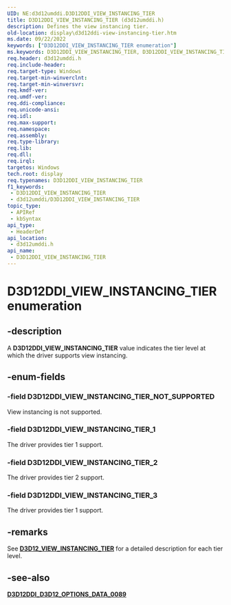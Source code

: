 ```yaml
---
UID: NE:d3d12umddi.D3D12DDI_VIEW_INSTANCING_TIER
title: D3D12DDI_VIEW_INSTANCING_TIER (d3d12umddi.h)
description: Defines the view instancing tier.
old-location: display\d3d12ddi-view-instancing-tier.htm
ms.date: 09/22/2022
keywords: ["D3D12DDI_VIEW_INSTANCING_TIER enumeration"]
ms.keywords: D3D12DDI_VIEW_INSTANCING_TIER, D3D12DDI_VIEW_INSTANCING_TIER enumeration [Display Devices], D3D12DDI_VIEW_INSTANCING_TIER_1, D3D12DDI_VIEW_INSTANCING_TIER_2, D3D12DDI_VIEW_INSTANCING_TIER_3, D3D12DDI_VIEW_INSTANCING_TIER_NOT_SUPPORTED, d3d12umddi/D3D12DDI_VIEW_INSTANCING_TIER, d3d12umddi/D3D12DDI_VIEW_INSTANCING_TIER_1, d3d12umddi/D3D12DDI_VIEW_INSTANCING_TIER_2, d3d12umddi/D3D12DDI_VIEW_INSTANCING_TIER_3, d3d12umddi/D3D12DDI_VIEW_INSTANCING_TIER_NOT_SUPPORTED, display.d3d12ddi-view-instancing-tier
req.header: d3d12umddi.h
req.include-header: 
req.target-type: Windows
req.target-min-winverclnt: 
req.target-min-winversvr: 
req.kmdf-ver: 
req.umdf-ver: 
req.ddi-compliance: 
req.unicode-ansi: 
req.idl: 
req.max-support: 
req.namespace: 
req.assembly: 
req.type-library: 
req.lib: 
req.dll: 
req.irql: 
targetos: Windows
tech.root: display
req.typenames: D3D12DDI_VIEW_INSTANCING_TIER
f1_keywords:
 - D3D12DDI_VIEW_INSTANCING_TIER
 - d3d12umddi/D3D12DDI_VIEW_INSTANCING_TIER
topic_type:
 - APIRef
 - kbSyntax
api_type:
 - HeaderDef
api_location:
 - d3d12umddi.h
api_name:
 - D3D12DDI_VIEW_INSTANCING_TIER
---
```


# D3D12DDI_VIEW_INSTANCING_TIER enumeration

## -description

A **D3D12DDI_VIEW_INSTANCING_TIER** value indicates the tier level at which the driver supports view instancing.

## -enum-fields

### -field D3D12DDI_VIEW_INSTANCING_TIER_NOT_SUPPORTED

View instancing is not supported.

### -field D3D12DDI_VIEW_INSTANCING_TIER_1

The driver provides tier 1 support.

### -field D3D12DDI_VIEW_INSTANCING_TIER_2

The driver provides tier 2 support.

### -field D3D12DDI_VIEW_INSTANCING_TIER_3

The driver provides tier 1 support.

## -remarks

See [**D3D12_VIEW_INSTANCING_TIER**](/windows/win32/api/d3d12/ne-d3d12-d3d12_tiled_resources_tier) for a detailed description for each tier level.

## -see-also

[**D3D12DDI_D3D12_OPTIONS_DATA_0089**](ns-d3d12umddi-d3d12ddi_d3d12_options_data_0089.md)